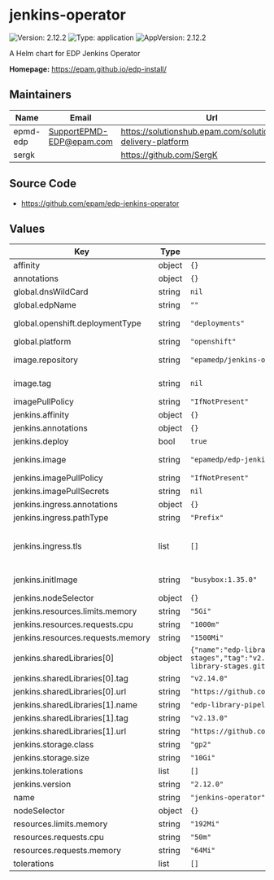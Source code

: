 # jenkins-operator

![Version: 2.12.2](https://img.shields.io/badge/Version-2.12.2-informational?style=flat-square) ![Type: application](https://img.shields.io/badge/Type-application-informational?style=flat-square) ![AppVersion: 2.12.2](https://img.shields.io/badge/AppVersion-2.12.2-informational?style=flat-square)

A Helm chart for EDP Jenkins Operator

**Homepage:** <https://epam.github.io/edp-install/>

## Maintainers

| Name | Email | Url |
| ---- | ------ | --- |
| epmd-edp | <SupportEPMD-EDP@epam.com> | <https://solutionshub.epam.com/solution/epam-delivery-platform> |
| sergk |  | <https://github.com/SergK> |

## Source Code

* <https://github.com/epam/edp-jenkins-operator>

## Values

| Key | Type | Default | Description |
|-----|------|---------|-------------|
| affinity | object | `{}` |  |
| annotations | object | `{}` |  |
| global.dnsWildCard | string | `nil` | a cluster DNS wildcard name |
| global.edpName | string | `""` | namespace or a project name (in case of OpenShift) |
| global.openshift.deploymentType | string | `"deployments"` | Wich type of kind will be deployed to Openshift (values: deployments/deploymentConfigs) |
| global.platform | string | `"openshift"` | platform type that can be "kubernetes" or "openshift" |
| image.repository | string | `"epamedp/jenkins-operator"` | EDP jenkins-operator Docker image name. The released image can be found on [Dockerhub](https://hub.docker.com/r/epamedp/jenkins-operator) |
| image.tag | string | `nil` | EDP jenkins-operator Docker image tag. The released image can be found on [Dockerhub](https://hub.docker.com/r/epamedp/jenkins-operator/tags) |
| imagePullPolicy | string | `"IfNotPresent"` |  |
| jenkins.affinity | object | `{}` |  |
| jenkins.annotations | object | `{}` |  |
| jenkins.deploy | bool | `true` | Flag to enable/disable Jenkins deploy |
| jenkins.image | string | `"epamedp/edp-jenkins"` | EDP Jenkins Docker image name. Default supported is "epamedp/edp-jenkins" |
| jenkins.imagePullPolicy | string | `"IfNotPresent"` |  |
| jenkins.imagePullSecrets | string | `nil` | Secrets to pull from private Docker registry |
| jenkins.ingress.annotations | object | `{}` |  |
| jenkins.ingress.pathType | string | `"Prefix"` | pathType is only for k8s >= 1.1= |
| jenkins.ingress.tls | list | `[]` | See https://kubernetes.io/blog/2020/04/02/improvements-to-the-ingress-api-in-kubernetes-1.18/#specifying-the-class-of-an-ingress ingressClassName: nginx |
| jenkins.initImage | string | `"busybox:1.35.0"` | Init Docker image for Jenkins deployment. Default is "busybox" |
| jenkins.nodeSelector | object | `{}` |  |
| jenkins.resources.limits.memory | string | `"5Gi"` |  |
| jenkins.resources.requests.cpu | string | `"1000m"` |  |
| jenkins.resources.requests.memory | string | `"1500Mi"` |  |
| jenkins.sharedLibraries[0] | object | `{"name":"edp-library-stages","tag":"v2.14.0","url":"https://github.com/epam/edp-library-stages.git"}` | EDP shared-library name |
| jenkins.sharedLibraries[0].tag | string | `"v2.14.0"` | EDP shared-library repository version |
| jenkins.sharedLibraries[0].url | string | `"https://github.com/epam/edp-library-stages.git"` | EDP shared-library repository link |
| jenkins.sharedLibraries[1].name | string | `"edp-library-pipelines"` |  |
| jenkins.sharedLibraries[1].tag | string | `"v2.13.0"` |  |
| jenkins.sharedLibraries[1].url | string | `"https://github.com/epam/edp-library-pipelines.git"` |  |
| jenkins.storage.class | string | `"gp2"` | Storageclass for Jenkins data volume |
| jenkins.storage.size | string | `"10Gi"` | Jenkins data volume capacity |
| jenkins.tolerations | list | `[]` |  |
| jenkins.version | string | `"2.12.0"` | EDP Jenkins Docker image tag |
| name | string | `"jenkins-operator"` | component name |
| nodeSelector | object | `{}` |  |
| resources.limits.memory | string | `"192Mi"` |  |
| resources.requests.cpu | string | `"50m"` |  |
| resources.requests.memory | string | `"64Mi"` |  |
| tolerations | list | `[]` |  |

